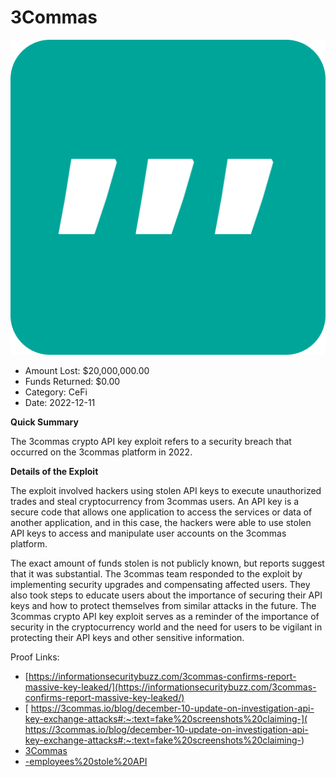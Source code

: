 # 3Commas
![3Commas](/rektimages/3Commas.png)
- Amount Lost: $20,000,000.00
- Funds Returned: $0.00
- Category: CeFi
- Date: 2022-12-11

**Quick Summary**

The 3commas crypto API key exploit refers to a security breach that occurred on the 3commas platform in 2022.

  


 **Details of the Exploit**

The exploit involved hackers using stolen API keys to execute unauthorized trades and steal cryptocurrency from 3commas users. An API key is a secure code that allows one application to access the services or data of another application, and in this case, the hackers were able to use stolen API keys to access and manipulate user accounts on the 3commas platform.

  


The exact amount of funds stolen is not publicly known, but reports suggest that it was substantial. The 3commas team responded to the exploit by implementing security upgrades and compensating affected users. They also took steps to educate users about the importance of securing their API keys and how to protect themselves from similar attacks in the future. The 3commas crypto API key exploit serves as a reminder of the importance of security in the cryptocurrency world and the need for users to be vigilant in protecting their API keys and other sensitive information.


Proof Links:
- [https://informationsecuritybuzz.com/3commas-confirms-report-massive-key-leaked/](https://informationsecuritybuzz.com/3commas-confirms-report-massive-key-leaked/)
- [ https://3commas.io/blog/december-10-update-on-investigation-api-key-exchange-attacks#:~:text=fake%20screenshots%20claiming-]( https://3commas.io/blog/december-10-update-on-investigation-api-key-exchange-attacks#:~:text=fake%20screenshots%20claiming-)
- [3Commas](3Commas)
- [-employees%20stole%20API](-employees%20stole%20API)


